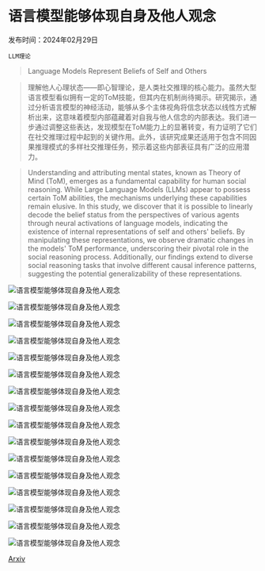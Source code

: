 # 语言模型能够体现自身及他人观念

发布时间：2024年02月29日

`LLM理论`

> Language Models Represent Beliefs of Self and Others

> 理解他人心理状态——即心智理论，是人类社交推理的核心能力。虽然大型语言模型看似拥有一定的ToM技能，但其内在机制尚待揭示。研究揭示，通过分析语言模型的神经活动，能够从多个主体视角将信念状态以线性方式解析出来，这意味着模型内部蕴藏着对自我与他人信念的内部表达。我们进一步通过调整这些表达，发现模型在ToM能力上的显著转变，有力证明了它们在社交推理过程中起到的关键作用。此外，该研究成果还适用于包含不同因果推理模式的多样社交推理任务，预示着这些内部表征具有广泛的应用潜力。

> Understanding and attributing mental states, known as Theory of Mind (ToM), emerges as a fundamental capability for human social reasoning. While Large Language Models (LLMs) appear to possess certain ToM abilities, the mechanisms underlying these capabilities remain elusive. In this study, we discover that it is possible to linearly decode the belief status from the perspectives of various agents through neural activations of language models, indicating the existence of internal representations of self and others' beliefs. By manipulating these representations, we observe dramatic changes in the models' ToM performance, underscoring their pivotal role in the social reasoning process. Additionally, our findings extend to diverse social reasoning tasks that involve different causal inference patterns, suggesting the potential generalizability of these representations.

![语言模型能够体现自身及他人观念](../../../paper_images/2402.18496/x1.png)

![语言模型能够体现自身及他人观念](../../../paper_images/2402.18496/x2.png)

![语言模型能够体现自身及他人观念](../../../paper_images/2402.18496/x3.png)

![语言模型能够体现自身及他人观念](../../../paper_images/2402.18496/x4.png)

![语言模型能够体现自身及他人观念](../../../paper_images/2402.18496/x5.png)

![语言模型能够体现自身及他人观念](../../../paper_images/2402.18496/x6.png)

![语言模型能够体现自身及他人观念](../../../paper_images/2402.18496/x7.png)

![语言模型能够体现自身及他人观念](../../../paper_images/2402.18496/x8.png)

![语言模型能够体现自身及他人观念](../../../paper_images/2402.18496/x9.png)

![语言模型能够体现自身及他人观念](../../../paper_images/2402.18496/x10.png)

![语言模型能够体现自身及他人观念](../../../paper_images/2402.18496/x11.png)

![语言模型能够体现自身及他人观念](../../../paper_images/2402.18496/x12.png)

![语言模型能够体现自身及他人观念](../../../paper_images/2402.18496/x13.png)

![语言模型能够体现自身及他人观念](../../../paper_images/2402.18496/x15.png)

![语言模型能够体现自身及他人观念](../../../paper_images/2402.18496/x17.png)

![语言模型能够体现自身及他人观念](../../../paper_images/2402.18496/x19.png)

[Arxiv](https://arxiv.org/abs/2402.18496)
